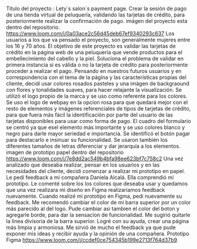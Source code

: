 Título del proyecto : Lety´s salon´s payment page.
Crear la sesión de pago de una tienda virtual de peluquería, validando las tarjetas de crédito, para posteriormente
realizar la confirmación de pago.
imágen del proyecto esta dentro del repositorio. https://www.loom.com/i/0a03ace2c56d45deb67ef9340293c637
Los usuarios a los que va pensado el proyecto, son generalmente mujeres entre los 16 y 70 años. El objetivo de este
 proyecto es validar las tarjetas de crédito en la página web de una peluquería que vende productos para el embellecimiento
 del cabello y la piel. Soluciona el problema de validar en primera instancia si es válida o no la tarjeta de crédito
 para posteriormente proceder a realizar el pago. Pensando en nuestros futuros usuarios y en correspondencia con el tema
 de la página y las características propias del cliente, decidí usar colores rosados pasteles y una imágen de backgraound
 con flores y tonalidades suaves, para hacer relajante la visualización. Se utilizó el logo propio de la marca y se uso
 como referente para los colores. Se uso el logo de webpay en la opcion rosa para que quedará mejor con el resto de 
 elementos y imágenes referenciales de tipos de tarjetas de crédito, para que fuera más fácil la identificación por parte
 del usuario de las tarjetas disponibles para usar como forma de pago. El cuadro del formulario se centró ya que 
 esel elemento más importante y se uso colores blanco y negro para darle mayor seriedad e importancia. Se identificó 
 el botón pagar para destacarlo e insinuar su funcionalidad. Se usaron también los diferentes tamaños de letras diferenciar
 y dar jerarquía a los elementos.
 imagen de prototipo papel dentro del repositorio https://www.loom.com/i/7e8dd2ac549b4bfa98ee623bf7c758c2
 Una vez analizado que deseaba realizar, pensar en los usuarios y en las necesidades del cliente,  decidi comenzar a realizar
 mi prototipo en papel. Le pedí feedback a mi compañera Daniela Alcalá. Ella comprendió mi prototipo. Le comenté sobre los
 los colores que deseaba usar y quedamos que una vez realizara mi diseño en Figma realizariamos feedback nuevamente. 
 Cuando realizé mi prototipo en Figma, pedi nuevamente su feedback. Me recomendó cambiar el color de mi barra superior
 por un color más parecido al del logo. Pude cambiar asi tambien el color del boton y agregarle borde, para dar la sensacíon 
 de funcionalidad. Me sugirió quitarle la linea divisoria de la barra superior. Logré con su ayuda, crear una página más
 limpia y armoniosa. Me sirvió de mucho el feedback ya que pude exponer mis ideas y recibir ayuda y la opinión de una
 compañera.
 Prototipo Figma https://www.loom.com/i/ccdef0ce754345b199e2713f764d37b9